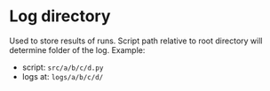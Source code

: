 # Log directory
Used to store results of runs.
Script path relative to root directory will determine folder of the log.
Example:
- script: `src/a/b/c/d.py`
- logs at: `logs/a/b/c/d/`
